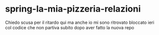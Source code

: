 # spring-la-mia-pizzeria-relazioni
Chiedo scusa per il ritardo qui ma anche io mi sono ritrovato bloccato ieri col codice che non partiva subito dopo aver fatto la nuova repo
